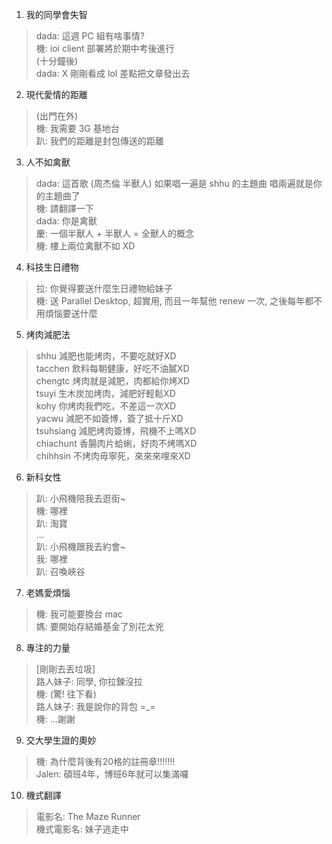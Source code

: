 1. 我的同學會失智
> dada: 這週 PC 組有啥事情? <br />
機: ioi client 部署將於期中考後進行 <br />
(十分鐘後) <br />
dada: X 剛剛看成 lol 差點把文章發出去

2. 現代愛情的距離
> (出門在外) <br />
機: 我需要 3G 基地台 <br />
趴: 我們的距離是封包傳送的距離 <br />

3. 人不如禽獸
> dada: 這首歌 (周杰倫 半獸人) 如果唱一遍是 shhu 的主題曲 唱兩遍就是你的主題曲了 <br />
機: 請翻譯一下 <br />
dada: 你是禽獸 <br />
慶: 一個半獸人 + 半獸人 = 全獸人的概念 <br />
機: 樓上兩位禽獸不如 XD <br />

4. 科技生日禮物
> 拉: 你覺得要送什麼生日禮物給妹子 <br />
機: 送 Parallel Desktop, 超實用, 而且一年幫他 renew 一次, 之後每年都不用煩惱要送什麼

5. 烤肉減肥法
> shhu        減肥也能烤肉，不要吃就好XD <br />
tacchen     飲料每朝健康，好吃不油膩XD <br />
chengtc     烤肉就是減肥，肉都給你烤XD <br />
tsuyi       生木炭加烤肉，減肥好輕鬆XD <br />
kohy        你烤肉我們吃，不差這一次XD <br />
yacwu       減肥不如簽博，簽了抵十斤XD <br />
tsuhsiang   減肥烤肉簽博，飛機不上嗎XD <br />
chiachunt   香腸肉片蛤蜊，好肉不烤嗎XD <br />
chihhsin    不烤肉毋寧死，來來來哩來XD <br />

6. 新科女性
> 趴: 小飛機陪我去逛街~ <br />
機: 哪裡 <br />
趴: 淘寶 <br />
... <br />
趴: 小飛機跟我去約會~ <br />
我: 哪裡 <br />
趴: 召喚峽谷 <br />

7. 老媽愛煩惱
> 機: 我可能要換台 mac <br />
媽: 要開始存結婚基金了別花太兇 <br />

8. 專注的力量
> [剛剛去丟垃圾] <br />
路人妹子: 同學, 你拉鍊沒拉 <br />
機: (驚! 往下看) <br />
路人妹子: 我是說你的背包 =_= <br />
機: ...謝謝 <br />

9. 交大學生證的奧妙
> 機: 為什麼背後有20格的註冊章!!!!!!! <br />
Jalen: 碩班4年，博班6年就可以集滿囉 <br />

10. 機式翻譯
> 電影名: The Maze Runner <br />
機式電影名: 妹子逃走中 <br />


